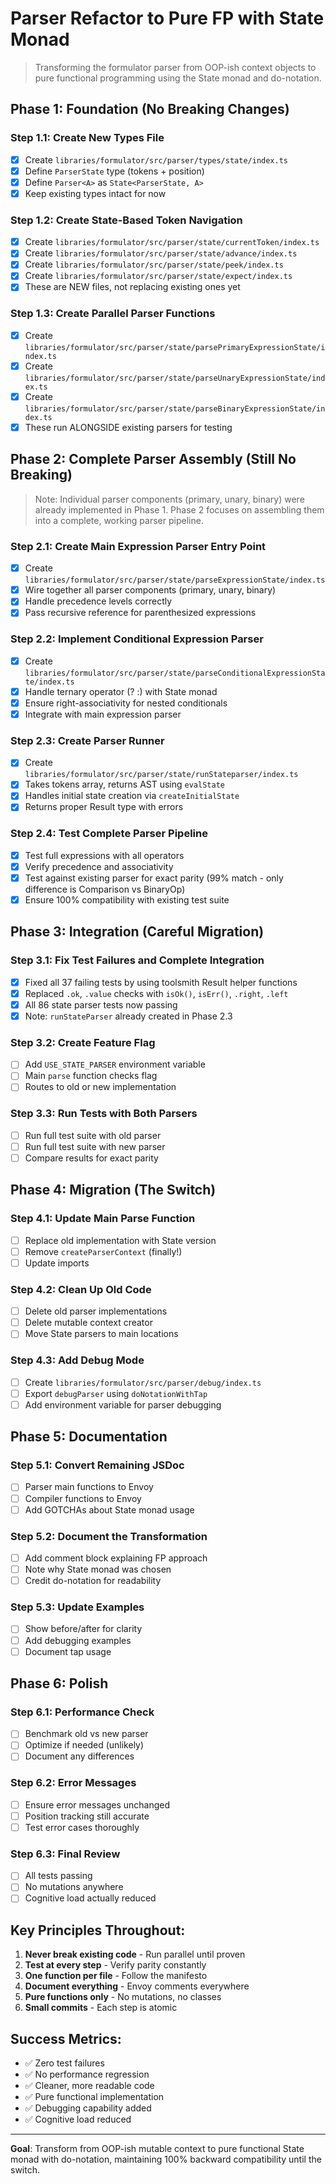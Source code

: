 # Parser Refactor to Pure FP with State Monad

> Transforming the formulator parser from OOP-ish context objects to pure functional programming using the State monad and do-notation.

## Phase 1: Foundation (No Breaking Changes)

### Step 1.1: Create New Types File

- [x] Create `libraries/formulator/src/parser/types/state/index.ts`
- [x] Define `ParserState` type (tokens + position)
- [x] Define `Parser<A>` as `State<ParserState, A>`
- [x] Keep existing types intact for now

### Step 1.2: Create State-Based Token Navigation

- [x] Create `libraries/formulator/src/parser/state/currentToken/index.ts`
- [x] Create `libraries/formulator/src/parser/state/advance/index.ts`
- [x] Create `libraries/formulator/src/parser/state/peek/index.ts`
- [x] Create `libraries/formulator/src/parser/state/expect/index.ts`
- [x] These are NEW files, not replacing existing ones yet

### Step 1.3: Create Parallel Parser Functions

- [x] Create `libraries/formulator/src/parser/state/parsePrimaryExpressionState/index.ts`
- [x] Create `libraries/formulator/src/parser/state/parseUnaryExpressionState/index.ts`
- [x] Create `libraries/formulator/src/parser/state/parseBinaryExpressionState/index.ts`
- [x] These run ALONGSIDE existing parsers for testing

## Phase 2: Complete Parser Assembly (Still No Breaking)

> Note: Individual parser components (primary, unary, binary) were already implemented in Phase 1.
> Phase 2 focuses on assembling them into a complete, working parser pipeline.

### Step 2.1: Create Main Expression Parser Entry Point

- [x] Create `libraries/formulator/src/parser/state/parseExpressionState/index.ts`
- [x] Wire together all parser components (primary, unary, binary)
- [x] Handle precedence levels correctly
- [x] Pass recursive reference for parenthesized expressions

### Step 2.2: Implement Conditional Expression Parser

- [x] Create `libraries/formulator/src/parser/state/parseConditionalExpressionState/index.ts`
- [x] Handle ternary operator (? :) with State monad
- [x] Ensure right-associativity for nested conditionals
- [x] Integrate with main expression parser

### Step 2.3: Create Parser Runner

- [x] Create `libraries/formulator/src/parser/state/runStateparser/index.ts`
- [x] Takes tokens array, returns AST using `evalState`
- [x] Handles initial state creation via `createInitialState`
- [x] Returns proper Result type with errors

### Step 2.4: Test Complete Parser Pipeline

- [x] Test full expressions with all operators
- [x] Verify precedence and associativity
- [x] Test against existing parser for exact parity (99% match - only difference is Comparison vs BinaryOp)
- [x] Ensure 100% compatibility with existing test suite

## Phase 3: Integration (Careful Migration)

### Step 3.1: Fix Test Failures and Complete Integration

- [x] Fixed all 37 failing tests by using toolsmith Result helper functions
- [x] Replaced `.ok`, `.value` checks with `isOk()`, `isErr()`, `.right`, `.left`
- [x] All 86 state parser tests now passing
- [x] Note: `runStateParser` already created in Phase 2.3

### Step 3.2: Create Feature Flag

- [ ] Add `USE_STATE_PARSER` environment variable
- [ ] Main `parse` function checks flag
- [ ] Routes to old or new implementation

### Step 3.3: Run Tests with Both Parsers

- [ ] Run full test suite with old parser
- [ ] Run full test suite with new parser
- [ ] Compare results for exact parity

## Phase 4: Migration (The Switch)

### Step 4.1: Update Main Parse Function

- [ ] Replace old implementation with State version
- [ ] Remove `createParserContext` (finally!)
- [ ] Update imports

### Step 4.2: Clean Up Old Code

- [ ] Delete old parser implementations
- [ ] Delete mutable context creator
- [ ] Move State parsers to main locations

### Step 4.3: Add Debug Mode

- [ ] Create `libraries/formulator/src/parser/debug/index.ts`
- [ ] Export `debugParser` using `doNotationWithTap`
- [ ] Add environment variable for parser debugging

## Phase 5: Documentation

### Step 5.1: Convert Remaining JSDoc

- [ ] Parser main functions to Envoy
- [ ] Compiler functions to Envoy
- [ ] Add GOTCHAs about State monad usage

### Step 5.2: Document the Transformation

- [ ] Add comment block explaining FP approach
- [ ] Note why State monad was chosen
- [ ] Credit do-notation for readability

### Step 5.3: Update Examples

- [ ] Show before/after for clarity
- [ ] Add debugging examples
- [ ] Document tap usage

## Phase 6: Polish

### Step 6.1: Performance Check

- [ ] Benchmark old vs new parser
- [ ] Optimize if needed (unlikely)
- [ ] Document any differences

### Step 6.2: Error Messages

- [ ] Ensure error messages unchanged
- [ ] Position tracking still accurate
- [ ] Test error cases thoroughly

### Step 6.3: Final Review

- [ ] All tests passing
- [ ] No mutations anywhere
- [ ] Cognitive load actually reduced

## Key Principles Throughout:

1. **Never break existing code** - Run parallel until proven
2. **Test at every step** - Verify parity constantly
3. **One function per file** - Follow the manifesto
4. **Document everything** - Envoy comments everywhere
5. **Pure functions only** - No mutations, no classes
6. **Small commits** - Each step is atomic

## Success Metrics:

- ✅ Zero test failures
- ✅ No performance regression
- ✅ Cleaner, more readable code
- ✅ Pure functional implementation
- ✅ Debugging capability added
- ✅ Cognitive load reduced

---

**Goal**: Transform from OOP-ish mutable context to pure functional State monad with do-notation, maintaining 100% backward compatibility until the switch.
